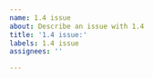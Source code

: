```yaml
---
name: 1.4 issue
about: Describe an issue with 1.4
title: '1.4 issue:'
labels: 1.4 issue
assignees: ''

---
```



